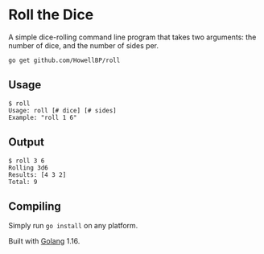 # Roll the Dice

A simple dice-rolling command line program that takes two arguments: the number of dice, and the number of sides per.

```
go get github.com/HowellBP/roll
```

## Usage

```
$ roll
Usage: roll [# dice] [# sides]
Example: "roll 1 6"
```

## Output

```
$ roll 3 6
Rolling 3d6
Results: [4 3 2]
Total: 9
```

## Compiling

Simply run `go install` on any platform.

Built with [Golang](https://golang.org/) 1.16.
